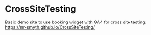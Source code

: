 # CrossSiteTesting
Basic demo site to use booking widget with GA4 for cross site testing: https://mr-smyth.github.io/CrossSiteTesting/
